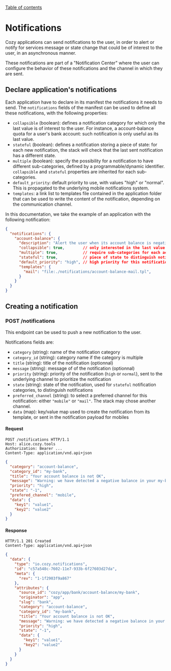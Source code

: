 [Table of contents](README.md#table-of-contents)

# Notifications

Cozy applications can send notifications to the user, in order to alert or
notify for services message or state change that could be of interest to the
user, in an asynchronous manner.

These notifications are part of a "Notification Center" where the user can
configure the behavior of these notifications and the channel in which they
are sent.

## Declare application's notifications

Each application have to declare in its manifest the notifications it needs to
send. The `notifications` fields of the manifest can be used to define all
these notifications, with the following properties:

  - `collapsible` (boolean): defines a notification category for which only
    the last value is of interest to the user. For instance, a account-balance
    quota for a user's bank account: such notification is only useful as its
    last value.
  - `stateful` (boolean): defines a notification storing a piece of state: for
    each new notification, the stack will check that the last sent
    notification has a different state.
  - `multiple` (boolean): specify the possibility for a notification to have
    different sub-categories, defined by a programmable/dynamic identifier.
    `collapsible` and `stateful` properties are inherited for each sub-
    categories.
  - `default_priority`: default priority to use, with values "high" or
    "normal". This is propagated to the underlying mobile notifications
    system.
  - `templates`: a link list to templates file contained in the application folder that can be used to write the content of the notification, depending on the communication channel.

In this documentation, we take the example of an application with the following notification:

```json
{
  "notifications": {
    "account-balance": {
      "description": "Alert the user when its account balance is negative",
      "collapsible": true,        // only interested in the last value of the notification
      "multiple": true,           // require sub-categories for each account
      "stateful": true,           // piece of state to distinguish notifications
      "default_priority": "high", // high priority for this notification
      "templates": {
        "mail": "file:./notifications/account-balance-mail.tpl",
      }
    }
  }
}
```

## Creating a notification

### POST /notifications

This endpoint can be used to push a new notification to the user.

Notifications fields are:

  - `category` (string): name of the notification category
  - `category_id` (string): category name if the category is multiple
  - `title` (string): title of the notification (optionnal)
  - `message` (string): message of of the notification (optionnal)
  - `priority` (string): priority of the notification (`high` or `normal`),
    sent to the underlying channel to prioritize the notification
  - `state` (string): state of the notification, used for `stateful`
    notification categories, to distinguish notifications
  - `preferred_channel` (string): to select a preferred channel for this
    notification: either `"mobile"` or `"mail"`. The stack may chose another
    channel.
  - `data` (map): key/value map used to create the notification from its
    template, or sent in the notification payload for mobiles

#### Request

```http
POST /notifications HTTP/1.1
Host: alice.cozy.tools
Authorization: Bearer ...
Content-Type: application/vnd.api+json
```

```json
{
  "category": "account-balance",
  "category_id": "my-bank",
  "title": "Your account balance is not OK",
  "message": "Warning: we have detected a negative balance in your my-bank",
  "priority": "high",
  "state": "-1",
  "prefered_channel": "mobile",
  "data": {
    "key1": "value1",
    "key2": "value2"
  }
}
```

#### Response

```http
HTTP/1.1 201 Created
Content-Type: application/vnd.api+json
```

```json
{
  "data": {
    "type": "io.cozy.notifications",
    "id": "c57a548c-7602-11e7-933b-6f27603d27da",
    "meta": {
      "rev": "1-1f2903f9a867"
    },
    "attributes": {
      "source_id": "cozy/app/bank/account-balance/my-bank",
      "originator": "app",
      "slug": "bank",
      "category": "account-balance",
      "category_id": "my-bank",
      "title": "Your account balance is not OK",
      "message": "Warning: we have detected a negative balance in your my-bank",
      "priority": "high",
      "state": "-1",
      "data": {
        "key1": "value1",
        "key2": "value2"
      }
    }
  }
}
```
